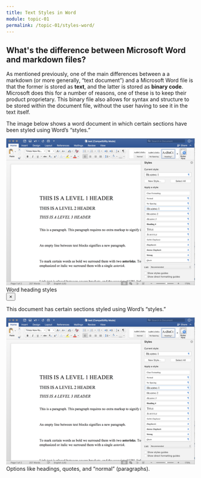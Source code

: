 ```yaml
---
title: Text Styles in Word
module: topic-01
permalink: /topic-01/styles-word/
---
```


<div class="divider-rounded"></div>

## What's the difference between Microsoft Word and markdown files?
As mentioned previously, one of the main differences between a a markdown (or more generally, “text document”) and a Microsoft Word file is that the former is stored as **text**, and the latter is stored as **binary code**. Microsoft does this for a number of reasons, one of these is to keep their product proprietary. This binary file also allows for syntax and structure to be stored within the document file, without the user having to see it in the text itself.

The image below shows a word document in which certain sections have been styled using Word’s “styles.”

<!-- Modal Thumb -->
<div class="modal-image" style="margin: auto;">
  <img src="../img/word-styles.png" alt="Word heading styles" data-toggle="modal" data-target="#modal-word-styles">
</div>

<!-- Modal -->
<div class="modal fade" id="modal-word-styles" tabindex="-1" role="dialog" aria-labelledby="" aria-hidden="true">
  <div class="modal-dialog" role="document">
    <div class="modal-content">
      <div class="modal-header">
        <div class="modal-title" id="exampleModalLabel">Word heading styles</div>
        <button type="button" class="close" data-dismiss="modal" aria-label="Close">
          <span aria-hidden="true">&times;</span>
        </button>
      </div>
      <div class="modal-body">
        <div class="image">
          <p>This document has certain sections styled using Word’s “styles.”</p>
          <img src="../img/word-styles.png" class="img-responsive" alt="A .docx file loaded into a simple text editor">
          <div class="img-caption">
            Options like headings, quotes, and “normal” (paragraphs).
          </div>
        </div>
      </div>
    </div>
  </div>
</div>
